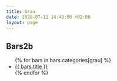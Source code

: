 ```yaml
---
title: Grau
date: 2020-07-11 14:43:00 +02:00
layout: page
---
```


## Bars2b
<ul>
{% for bars in bars.categories[grau] %}
<li><a href="{{ bars.url }}"> {{ bars.title }}</a> </li>
{% endfor %}
</ul>